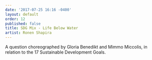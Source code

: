 ```yaml
---
date: '2017-07-25 16:16 -0400'
layout: default
order: 12
published: false
title: SDG Mix - Life Below Water
artist: Ronen Shapira
---
```

A question choreographed by Gloria Benedikt and Mimmo Miccolis, in relation to the 17 Sustainable Development Goals.
